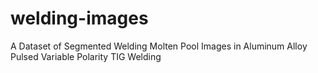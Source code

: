 # welding-images
A Dataset of Segmented Welding Molten Pool Images in Aluminum Alloy Pulsed Variable Polarity TIG Welding
